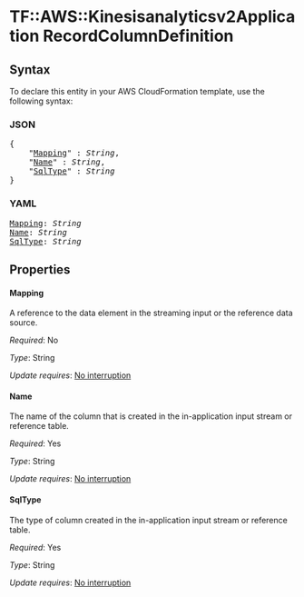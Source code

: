 # TF::AWS::Kinesisanalyticsv2Application RecordColumnDefinition

## Syntax

To declare this entity in your AWS CloudFormation template, use the following syntax:

### JSON

<pre>
{
    "<a href="#mapping" title="Mapping">Mapping</a>" : <i>String</i>,
    "<a href="#name" title="Name">Name</a>" : <i>String</i>,
    "<a href="#sqltype" title="SqlType">SqlType</a>" : <i>String</i>
}
</pre>

### YAML

<pre>
<a href="#mapping" title="Mapping">Mapping</a>: <i>String</i>
<a href="#name" title="Name">Name</a>: <i>String</i>
<a href="#sqltype" title="SqlType">SqlType</a>: <i>String</i>
</pre>

## Properties

#### Mapping

A reference to the data element in the streaming input or the reference data source.

_Required_: No

_Type_: String

_Update requires_: [No interruption](https://docs.aws.amazon.com/AWSCloudFormation/latest/UserGuide/using-cfn-updating-stacks-update-behaviors.html#update-no-interrupt)

#### Name

The name of the column that is created in the in-application input stream or reference table.

_Required_: Yes

_Type_: String

_Update requires_: [No interruption](https://docs.aws.amazon.com/AWSCloudFormation/latest/UserGuide/using-cfn-updating-stacks-update-behaviors.html#update-no-interrupt)

#### SqlType

The type of column created in the in-application input stream or reference table.

_Required_: Yes

_Type_: String

_Update requires_: [No interruption](https://docs.aws.amazon.com/AWSCloudFormation/latest/UserGuide/using-cfn-updating-stacks-update-behaviors.html#update-no-interrupt)

